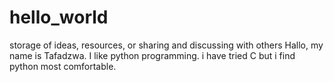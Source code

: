 # hello_world
storage of ideas, resources, or sharing and discussing with others
Hallo, my name is Tafadzwa. I like python programming.
i have tried C but i find python most comfortable.
